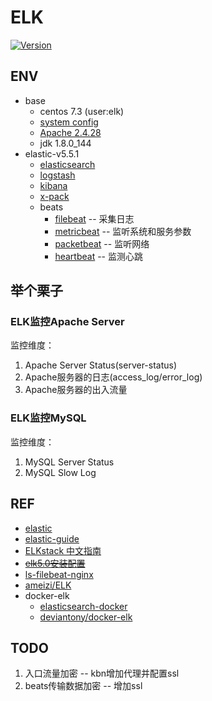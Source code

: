 # ELK

[![Version](https://img.shields.io/badge/ELK-5.5.1-green.svg)](./README.md)

## ENV

- base
  - centos 7.3 (user:elk)
  - [system config](env-os.md)
  - [Apache 2.4.28](env-apache2.md)
  - jdk 1.8.0_144
- elastic-v5.5.1
  - [elasticsearch](elk-es.md)
  - [logstash](elk-logstash.md)
  - [kibana](elk-kbn.md)
  - [x-pack](elk-xpack.md)
  - beats
    - [filebeat](elk-beat-filebeat.md) -- 采集日志
    - [metricbeat](elk-beat-metricbeat.md) -- 监听系统和服务参数
    - [packetbeat](elk-beat-packetbeat.md) -- 监听网络
    - [heartbeat](elk-beat-heartbeat.md) -- 监测心跳

## 举个栗子

### ELK监控Apache Server

监控维度：

1. Apache Server Status(server-status)
1. Apache服务器的日志(access_log/error_log)
1. Apache服务器的出入流量


### ELK监控MySQL

监控维度：

1. MySQL Server Status
1. MySQL Slow Log

## REF

- [elastic](https://www.elastic.co/)
- [elastic-guide](https://www.elastic.co/guide/index.html)
- [ELKstack 中文指南](https://www.gitbook.com/book/chenryn/elk-stack-guide-cn/details)
- [~~elk5.0安装配置~~](http://blog.csdn.net/qq942477618/article/details/53518372)
- [ls-filebeat-nginx](http://tchuairen.blog.51cto.com/3848118/1840596/)
- [ameizi/ELK](https://github.com/ameizi/ELK)
- docker-elk
  - [elasticsearch-docker](https://github.com/elastic/elasticsearch-docker)
  - [deviantony/docker-elk](https://github.com/deviantony/docker-elk)

## TODO

1. 入口流量加密 -- kbn增加代理并配置ssl
1. beats传输数据加密 -- 增加ssl
